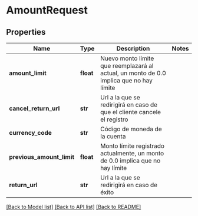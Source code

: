 # AmountRequest

## Properties
Name | Type | Description | Notes
------------ | ------------- | ------------- | -------------
**amount_limit** | **float** | Nuevo monto límite que reemplazará al actual, un monto de 0.0 implica que no hay límite | 
**cancel_return_url** | **str** | Url a la que se redirigirá en caso de que el cliente cancele el registro | 
**currency_code** | **str** | Código de moneda de la cuenta | 
**previous_amount_limit** | **float** | Monto límite registrado actualmente, un monto de 0.0 implica que no hay límite | 
**return_url** | **str** | Url a la que se redirigirá en caso de éxito | 

[[Back to Model list]](../README.md#documentation-for-models) [[Back to API list]](../README.md#documentation-for-api-endpoints) [[Back to README]](../README.md)

